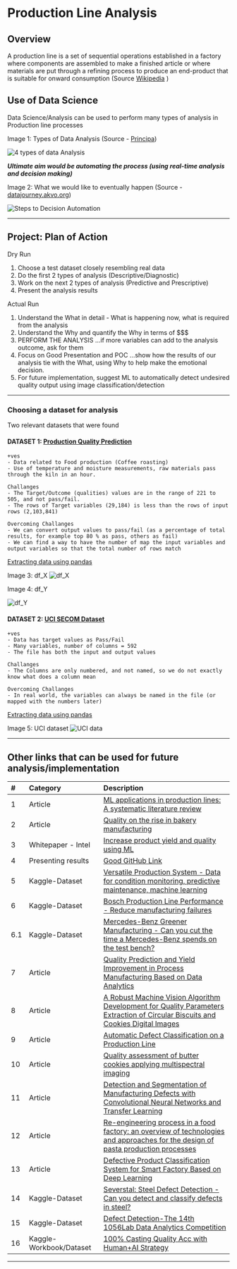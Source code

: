 # Production Line Analysis 

## Overview
A production line is a set of sequential operations established in a factory where components are assembled to make a finished article or where materials are put through a refining process to produce an end-product that is suitable for onward consumption (Source [Wikipedia](https://en.wikipedia.org/wiki/Production_line) )

## Use of Data Science  
Data Science/Analysis can be used to perform many types of analysis in Production line processes

Image 1: Types of Data Analysis (Source - [Principa](www.principa.co.za))

![4 types of data Analysis](resources/images/image1.png)

***Ultimate aim would be automating the process (using real-time analysis and decision making)***

Image 2: What we would like to eventually happen (Source - [datajourney.akvo.org](https://datajourney.akvo.org/blog/the-four-types-of-data-analysis))

![Steps to Decision Automation](resources/images/image2.png)

---
## Project: Plan of Action

Dry Run 
1. Choose a test dataset closely resembling real data
2. Do the first 2 types of analysis (Descriptive/Diagnostic)
3. Work on the next 2 types of analysis (Predictive and Prescriptive)
4. Present the analysis results

Actual Run
1. Understand the What in detail - What is happening now, what is required from the analysis 
2. Understand the Why and quantify the Why in terms of $$$
3. PERFORM THE ANALYSIS ...if more variables can add to the analysis outcome, ask for them  
4. Focus on Good Presentation and POC ...show how the results of our analysis tie with the What, using Why to help make the emotional decision.
5. For future implementation, suggest ML to automatically detect undesired quality output using image classification/detection

---

### Choosing a dataset for analysis
Two relevant datasets that were found
#### DATASET 1: [Production Quality Prediction](https://www.kaggle.com/alexkaggle95/production-quality-prediction-mae-6-954)

    +ves
    - Data related to Food production (Coffee roasting)
    - Use of temperature and moisture measurements, raw materials pass through the kiln in an hour.

    Challanges
    - The Target/Outcome (qualities) values are in the range of 221 to 505, and not pass/fail.
    - The rows of Target variables (29,184) is less than the rows of input rows (2,103,841)

    Overcoming Challanges
    - We can convert output values to pass/fail (as a percentage of total results, for example top 80 % as pass, others as fail)
    - We can find a way to have the number of map the input variables and output variables so that the total number of rows match
[Extracting data using pandas](https://github.com/Govind-Patwal/production_line_analysis/blob/main/code/Production_Quality_Prediction.ipynb)

Image 3: df_X
![df_X](resources/images/Production_df_X.png)

Image 4: df_Y

![df_Y](resources/images/Production_df_Y.png)


#### DATASET 2: [UCI SECOM Dataset](https://www.kaggle.com/paresh2047/uci-semcom)
    +ves
    - Data has target values as Pass/Fail
    - Many variables, number of columns = 592 
    - The file has both the input and output values

    Challanges
    - The Columns are only numbered, and not named, so we do not exactly know what does a column mean 

    Overcoming Challanges
    - In real world, the variables can always be named in the file (or mapped with the numbers later)

[Extracting data using pandas](https://github.com/Govind-Patwal/production_line_analysis/blob/main/code/UCI_SECOM_Dataset.ipynb)

Image 5: UCI dataset
![UCI data](resources/images/UCI.png)

---

## Other links that can be used for future analysis/implementation

| # | Category | Description |
| :--- | :---  | :--- | 
| 1 | Article | [ML applications in production lines: A systematic literature review](https://www.sciencedirect.com/science/article/pii/S036083522030485X)  |
| 2 | Article | [Quality on the rise in bakery manufacturing](https://www.winspc.com/wp-content/uploads/2018/06/Quality-on-the-Rise-in-Bakery-Manufacturing.pdf) |
| 3 | Whitepaper - Intel | [Increase product yield and quality using ML](https://www.intel.com/content/dam/www/public/us/en/documents/white-papers/increase-product-yield-and-quality-with-machine-learning-paper.pdf) | 
| 4 | Presenting results | [Good GitHub Link](https://github.com/liamculligan/bosch-production-line-performance) | 
| 5 | Kaggle-Dataset | [Versatile Production System - Data for condition monitoring, predictive maintenance, machine learning](https://www.kaggle.com/inIT-OWL/versatileproductionsystem) | 
| 6 | Kaggle-Dataset | [Bosch Production Line Performance - Reduce manufacturing failures](https://www.kaggle.com/c/bosch-production-line-performance/overview) | 
| 6.1 | Kaggle-Dataset | [Mercedes-Benz Greener Manufacturing - Can you cut the time a Mercedes-Benz spends on the test bench?](https://www.kaggle.com/c/mercedes-benz-greener-manufacturing) |
| 7 | Article | [Quality Prediction and Yield Improvement in Process Manufacturing Based on Data Analytics](https://www.mdpi.com/2227-9717/8/9/1068/htm) | 
| 8 | Article | [A Robust Machine Vision Algorithm Development for Quality Parameters Extraction of Circular Biscuits and Cookies Digital Images](https://www.hindawi.com/journals/jfp/2014/376360/) | 
| 9 | Article | [Automatic Defect Classification on a Production Line](https://link.springer.com/article/10.1007/s40903-015-0018-5) |
| 10 | Article | [Quality assessment of butter cookies applying multispectral imaging](https://www.researchgate.net/publication/262113380_Quality_assessment_of_butter_cookies_applying_multispectral_imaging) | 
| 11 | Article | [Detection and Segmentation of Manufacturing Defects with Convolutional Neural Networks and Transfer Learning](https://www.ncbi.nlm.nih.gov/pmc/articles/PMC6512995/) | 
| 12 | Article | [Re-engineering process in a food factory: an overview of technologies and approaches for the design of pasta production processes](https://www.tandfonline.com/doi/full/10.1080/21693277.2020.1749180) | )
| 13 | Article | [Defective Product Classification System for Smart Factory Based on Deep Learning](https://www.mdpi.com/2079-9292/10/7/826/htm) | 
| 14 | Kaggle-Dataset | [Severstal: Steel Defect Detection - Can you detect and classify defects in steel?](https://www.kaggle.com/c/severstal-steel-defect-detection/data) |
| 15 | Kaggle-Dataset | [Defect Detection-The 14th 1056Lab Data Analytics Competition](https://www.kaggle.com/c/1056lab-defect-detection/data) |
| 16 | Kaggle-Workbook/Dataset | [100% Casting Quality Acc with Human+AI Strategy](https://www.kaggle.com/afrniomelo/100-casting-quality-acc-with-human-ai-strategy) |

---